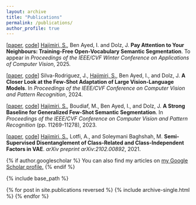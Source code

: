 ```yaml
---
layout: archive
title: "Publications"
permalink: /publications/
author_profile: true
---
```


[[paper](https://arxiv.org/abs/2404.08181), [code](https://github.com/sinahmr/NACLIP)] <u>Hajimiri, S.</u>, Ben Ayed, I. and Dolz, J. **Pay Attention to Your Neighbours: Training-Free Open-Vocabulary Semantic Segmentation**. To appear in *Proceedings of the IEEE/CVF Winter Conference on Applications of Computer Vision*, 2025.

[[paper](https://arxiv.org/abs/2312.12730), [code](https://github.com/jusiro/CLAP)] Silva-Rodriguez, J., <u>Hajimiri, S.</u>, Ben Ayed, I., and Dolz, J. **A Closer Look at the Few-Shot Adaptation of Large Vision-Language Models**. In *Proceedings of the IEEE/CVF Conference on Computer Vision and Pattern Recognition*, 2024.

[[paper](https://arxiv.org/abs/2211.14126), [code](https://github.com/sinahmr/DIaM)] <u>Hajimiri, S.</u>, Boudiaf, M., Ben Ayed, I., and Dolz, J. **A Strong Baseline for Generalized Few-Shot Semantic Segmentation**. In *Proceedings of the IEEE/CVF Conference on Computer Vision and Pattern Recognition* (pp. 11269-11278), 2023.

[[paper](https://arxiv.org/abs/2102.00892), [code](https://github.com/sinahmr/parted-vae)] <u>Hajimiri, S.</u>, Lotfi, A., and Soleymani Baghshah, M. **Semi-Supervised Disentanglement of Class-Related and Class-Independent Factors in VAE**. *arXiv preprint arXiv:2102.00892*, 2021.


{% if author.googlescholar %}
  You can also find my articles on <u><a href="{{author.googlescholar}}">my Google Scholar profile</a>.</u>
{% endif %}

{% include base_path %}

{% for post in site.publications reversed %}
  {% include archive-single.html %}
{% endfor %}
